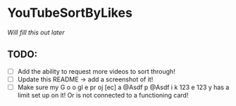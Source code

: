 # YouTubeSortByLikes

_Will fill this out later_

## TODO:

- [ ] Add the ability to request more videos to sort through!
- [ ] Update this README -> add a screenshot of it!
- [ ] Make sure my G o o gl e pr oj [ec] a @Asdf p @Asdf i k 123 e 123 y has a limit set up on it! Or is not connected to a functioning card! 
